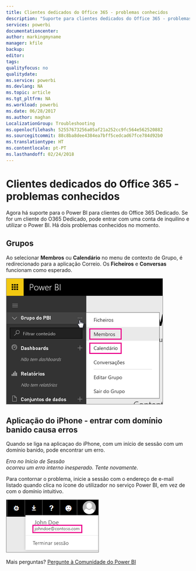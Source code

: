 ```yaml
---
title: Clientes dedicados do Office 365 - problemas conhecidos
description: "Suporte para clientes dedicados do Office 365 - problemas conhecidos. Este tópico descreve problemas específicos a um cliente Dedicado do Office 365. Isso inclui limitações à funcionalidade de grupo, bem como à aplicação do iPhone com domínios intuitivos."
services: powerbi
documentationcenter: 
author: markingmyname
manager: kfile
backup: 
editor: 
tags: 
qualityfocus: no
qualitydate: 
ms.service: powerbi
ms.devlang: NA
ms.topic: article
ms.tgt_pltfrm: NA
ms.workload: powerbi
ms.date: 06/28/2017
ms.author: maghan
LocalizationGroup: Troubleshooting
ms.openlocfilehash: 52557673256a05af21a252cc9fc564e562520882
ms.sourcegitcommit: 88c8ba8dee4384ea7bff5cedcad67fce784d92b0
ms.translationtype: HT
ms.contentlocale: pt-PT
ms.lasthandoff: 02/24/2018
---
```

# <a name="office-365-dedicated-customers---known-issues"></a>Clientes dedicados do Office 365 - problemas conhecidos
Agora há suporte para o Power BI para clientes do Office 365 Dedicado.  Se for um cliente do O365 Dedicado, pode entrar com uma conta de inquilino e utilizar o Power BI. Há dois problemas conhecidos no momento.

## <a name="groups"></a>Grupos
Ao selecionar **Membros** ou **Calendário** no menu de contexto de Grupo, é redirecionado para a aplicação Correio.  Os **Ficheiros** e **Conversas** funcionam como esperado.

![](media/service-admin-office-365-dedicated-known-issues/group-menu.png)

## <a name="iphone-app---sign-in-with-vanity-domain-leads-to-error"></a>Aplicação do iPhone - entrar com domínio banido causa erros
Quando se liga na aplicaçao do iPhone, com um início de sessão com um domínio banido, pode encontrar um erro.

*Erro no Início de Sessão*  
*ocorreu um erro interno inesperado. Tente novamente.*

Para contornar o problema, inicie a sessão com o endereço de e-mail listado quando clica no ícone do utilizador no serviço Power BI, em vez de com o domínio intuitivo.

![](media/service-admin-office-365-dedicated-known-issues/sign-in-address.png)

Mais perguntas? [Pergunte à Comunidade do Power BI](http://community.powerbi.com/)

